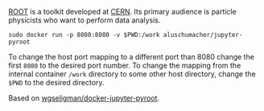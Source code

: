 [ROOT](https://root.cern.ch/) is a toolkit developed at [CERN](https://home.cern/). Its primary audience is particle physicists who want to perform data analysis.

```
sudo docker run -p 8080:8080 -v $PWD:/work aluschumacher/jupyter-pyroot
```

To change the host port mapping to a different port than 8080 change the first `8080` to the desired port number. To change the mapping from the internal container `/work` directory to some other host directory, change the `$PWD` to the desired directory. 

Based on [wgseligman/docker-jupyter-pyroot](https://github.com/wgseligman/docker-jupyter-pyroot).
